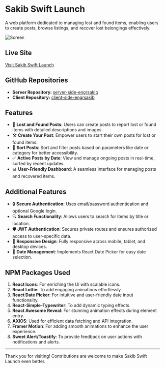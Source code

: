 # Sakib Swift Launch

A web platform dedicated to managing lost and found items, enabling users to create posts, browse listings, and recover lost belongings effectively.

![Screen](https://i.ibb.co/8thG1hN/screen.jpg)

## Live Site
[Visit Sakib Swift Launch](https://sakib-welfare-champine.netlify.app/)

## GitHub Repositories
- **Server Repository:** [server-side-engrsakib](https://github.com/programming-hero-web-course2/b10a11-server-side-engrsakib)
- **Client Repository:** [client-side-engrsakib](https://github.com/programming-hero-web-course2/b10a11-client-side-engrsakib)

## Features
- 🌟 **Lost and Found Posts**: Users can create posts to report lost or found items with detailed descriptions and images.
- 🛠 **Create Your Post**: Empower users to start their own posts for lost or found items.
- 🔎 **Sort Posts**: Sort and filter posts based on parameters like date or category for better accessibility.
- ✅ **Active Posts by Date**: View and manage ongoing posts in real-time, sorted by recent updates.
- 📊 **User-Friendly Dashboard**: A seamless interface for managing posts and recovered items.

## Additional Features
- 🔒 **Secure Authentication**: Uses email/password authentication and optional Google login.
- 🔍 **Search Functionality**: Allows users to search for items by title or location.
- 🛡️ **JWT Authentication**: Secures private routes and ensures authorized access to user-specific data.
- 🎨 **Responsive Design**: Fully responsive across mobile, tablet, and desktop devices.
- 📅 **Date Management**: Implements React Date Picker for easy date selection.

## NPM Packages Used
1. **React Icons**: For enriching the UI with scalable icons.  
2. **React Lottie**: To add engaging animations effortlessly.  
3. **React Date Picker**: For intuitive and user-friendly date input functionality.  
4. **React-Simple-Typewriter**: To add dynamic typing effects.  
5. **React Awesome Reveal**: For stunning animation effects during element entry.  
6. **AXIOS**: Used for efficient data fetching and API integration.
7. **Framer Motion**: For adding smooth animations to enhance the user experience.
8. **Sweet Alert/Toastify**: To provide feedback on user actions with notifications and alerts.

---

Thank you for visiting! Contributions are welcome to make Sakib Swift Launch even better.

